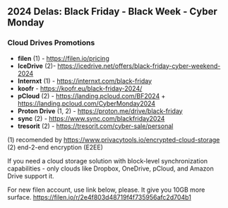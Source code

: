 ## 2024 Delas: Black Friday - Black Week - Cyber Monday

### Cloud Drives Promotions
- **filen** (1) - https://filen.io/pricing 
- **IceDrive** (2)- https://icedrive.net/offers/black-friday-cyber-weekend-2024
- **Internxt** (1) - https://internxt.com/black-friday
- **koofr** - https://koofr.eu/black-friday-2024/
- **pCloud** (2) - https://landing.pcloud.com/BF2024 + https://landing.pcloud.com/CyberMonday2024
- **Proton Drive** (1, 2) - https://proton.me/drive/black-friday
- **sync** (2) - https://www.sync.com/blackfriday2024
- **tresorit** (2) - https://tresorit.com/cyber-sale/personal

(1) recomended by https://www.privacytools.io/encrypted-cloud-storage  
(2) end-2-end encryption (E2EE)

If you need a cloud storage solution with block-level synchronization capabilities - only clouds like Dropbox, OneDrive, pCloud, and Amazon Drive support it. 

For new filen account, use link below, please. It give you 10GB more surface.
https://filen.io/r/2e4f803d48719f4f735956afc2d704b1
